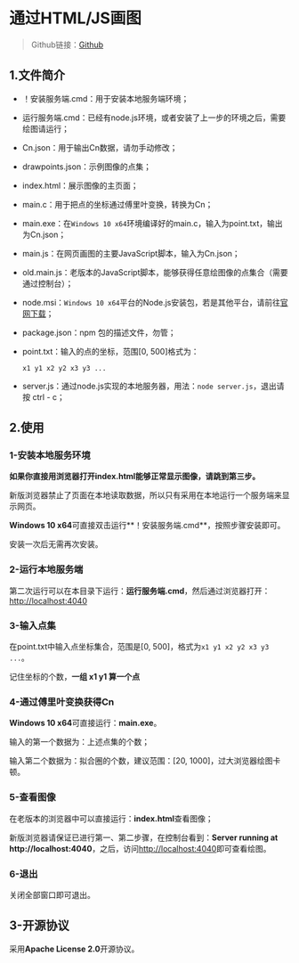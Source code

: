 # 通过HTML/JS画图

> Github链接：[Github](https://github.com/Steven-nagisa-Y/HELP-JH-FOR.git)



## 1.文件简介

- ！安装服务端.cmd：用于安装本地服务端环境；

- 运行服务端.cmd：已经有node.js环境，或者安装了上一步的环境之后，需要绘图请运行；

- Cn.json：用于输出Cn数据，请勿手动修改；

- drawpoints.json：示例图像的点集；

- index.html：展示图像的主页面；

- main.c：用于把点的坐标通过傅里叶变换，转换为Cn；

- main.exe：在`Windows 10 x64`环境编译好的main.c，输入为point.txt，输出为Cn.json；

- main.js：在网页画图的主要JavaScript脚本，输入为Cn.json；

- old.main.js：老版本的JavaScript脚本，能够获得任意绘图像的点集合（需要通过控制台）；

- node.msi：`Windows 10 x64`平台的Node.js安装包，若是其他平台，请前往[官网下载](https://nodejs.org/en/download/)；

- package.json：npm 包的描述文件，勿管；

- point.txt：输入的点的坐标，范围[0, 500]​格式为：

  `x1 y1 x2 y2 x3 y3 ...`

- server.js：通过node.js实现的本地服务器，用法：`node server.js`，退出请按 ctrl - c；





## 2.使用

### 1-安装本地服务环境

**如果你直接用浏览器打开index.html能够正常显示图像，请跳到第三步。**

新版浏览器禁止了页面在本地读取数据，所以只有采用在本地运行一个服务端来显示网页。

**Windows 10 x64**可直接双击运行**！安装服务端.cmd**，按照步骤安装即可。

安装一次后无需再次安装。



### 2-运行本地服务端

第二次运行可以在本目录下运行：**运行服务端.cmd**，然后通过浏览器打开：[http://localhost:4040](http://localhost:4040)



### 3-输入点集

在point.txt中输入点坐标集合，范围是[0, 500]​，格式为`x1 y1 x2 y2 x3 y3 ...`。

记住坐标的个数，**一组 x1 y1 算一个点**



### 4-通过傅里叶变换获得Cn

**Windows 10 x64**可直接运行：**main.exe**。

输入的第一个数据为：上述点集的个数；

输入第二个数据为：拟合圈的个数，建议范围：[20, 1000]，过大浏览器绘图卡顿。



### 5-查看图像

在老版本的浏览器中可以直接运行：**index.html**查看图像；

新版浏览器请保证已进行第一、第二步骤，在控制台看到：**Server running at http://localhost:4040**，之后，访问[http://localhost:4040](http://localhost:4040)即可查看绘图。



### 6-退出

关闭全部窗口即可退出。



## 3-开源协议

采用**Apache License 2.0**开源协议。
